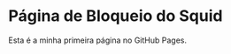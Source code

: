 <!DOCTYPE html>
<html lang="pt-br">
<head>
  <meta charset="UTF-8">
  <meta name="viewport" content="width=device-width, initial-scale=1.0">
  
</head>
<body>
  <h1>Página de Bloqueio do Squid</h1>
  <p>Esta é a minha primeira página no GitHub Pages.</p>
</body>
</html>
